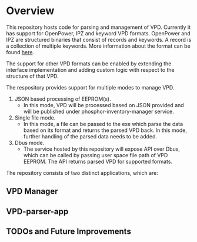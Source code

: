 # Overview

 This repository hosts code for parsing and management of VPD. Currently it has
 support for OpenPower, IPZ and keyword VPD formats. OpenPower and IPZ are
 structured binaries that consist of records and keywords. A record is a
 collection of multiple keywords. More information about the format can be found
 [here](https://www-355.ibm.com/systems/power/openpower/posting.xhtml?postingId=1D060729AC96891885257E1B0053BC95).

 The support for other VPD formats can be enabled by extending the interface
 implementation and adding custom logic with respect to the structure of that
 VPD.

The respository provides support for multiple modes to manage VPD.

1. JSON based processing of EEPROM(s).
   - In this mode, VPD will be processed based on JSON provided and will
     be published under phosphor-inventory-manager service.
2. Single file mode.
   - In this mode, a file can be passed to the exe which parse the data
     based on its format and returns the parsed VPD back. In this mode,
     further handling of the parsed data needs to be added.
3. Dbus mode.
   - The service hosted by this repository will expose API over Dbus,
     which can be called by passing user space file path of VPD EEPROM.
     The API returns parsed VPD for supported formats.

The repository consists of two distinct applications, which are:

## VPD Manager

## VPD-parser-app

## TODOs and Future Improvements
